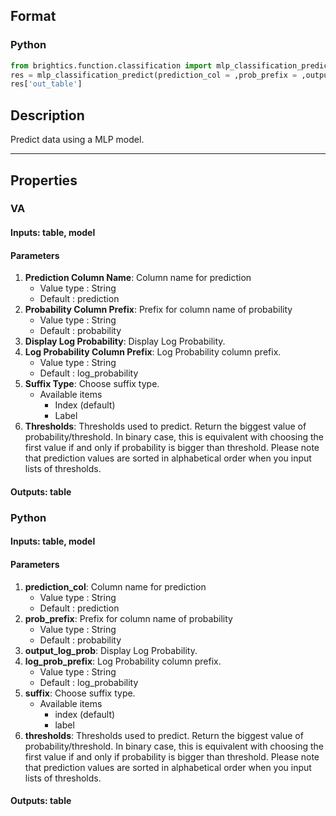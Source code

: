 ## Format
### Python
```python
from brightics.function.classification import mlp_classification_predict
res = mlp_classification_predict(prediction_col = ,prob_prefix = ,output_log_prob = ,log_prob_prefix = ,suffix = ,thresholds = )
res['out_table']
```

## Description
Predict data using a MLP model.

---

## Properties
### VA
#### Inputs: table, model

#### Parameters
1. **Prediction Column Name**: Column name for prediction
   - Value type : String
   - Default : prediction
2. **Probability Column Prefix**: Prefix for column name of probability
   - Value type : String
   - Default : probability
3. **Display Log Probability**: Display Log Probability.
4. **Log Probability Column Prefix**: Log Probability column prefix.
   - Value type : String
   - Default : log_probability
5. **Suffix Type**: Choose suffix type.
   - Available items
      - Index (default)
      - Label
6. **Thresholds**: Thresholds used to predict. Return the biggest value of probability/threshold. In binary case, this is equivalent with choosing the first value if and only if probability is bigger than threshold. Please note that prediction values are sorted in alphabetical order when you input lists of thresholds.

#### Outputs: table

### Python
#### Inputs: table, model

#### Parameters
1. **prediction_col**: Column name for prediction
   - Value type : String
   - Default : prediction
2. **prob_prefix**: Prefix for column name of probability
   - Value type : String
   - Default : probability
3. **output_log_prob**: Display Log Probability.
4. **log_prob_prefix**: Log Probability column prefix.
   - Value type : String
   - Default : log_probability
5. **suffix**: Choose suffix type.
   - Available items
      - index (default)
      - label
6. **thresholds**: Thresholds used to predict. Return the biggest value of probability/threshold. In binary case, this is equivalent with choosing the first value if and only if probability is bigger than threshold. Please note that prediction values are sorted in alphabetical order when you input lists of thresholds.

#### Outputs: table

